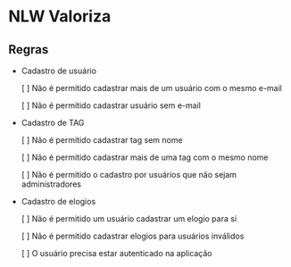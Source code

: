 # NLW Valoriza

## Regras

- Cadastro de usuário

  [ ] Não é permitido cadastrar mais de um usuário com o mesmo e-mail

  [ ] Não é permitido cadastrar usuário sem e-mail

- Cadastro de TAG

  [ ] Não é permitido cadastrar tag sem nome

  [ ] Não é permitido cadastrar mais de uma tag com o mesmo nome

  [ ] Não é permitido o cadastro por usuários que não sejam administradores

- Cadastro de elogios

  [ ] Não é permitido um usuário cadastrar um elogio para si

  [ ] Não é permitido cadastrar elogios para usuários inválidos

  [ ] O usuário precisa estar autenticado na aplicação
